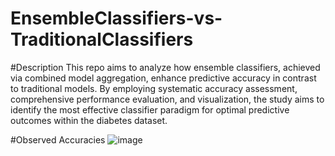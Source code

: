 # EnsembleClassifiers-vs-TraditionalClassifiers
#Description
This repo aims to analyze how ensemble classifiers, achieved via combined model aggregation, enhance predictive accuracy in contrast to traditional models. By employing systematic accuracy assessment, comprehensive performance evaluation, and visualization, the study aims to identify the most effective classifier paradigm for optimal predictive outcomes within the diabetes dataset.


#Observed Accuracies
![image](https://github.com/Nkalyankumar/EnsembleClassifiers-vs-TraditionalClassifiers/assets/102470230/399cfea4-92a6-40ae-944f-b31888d95fac)

